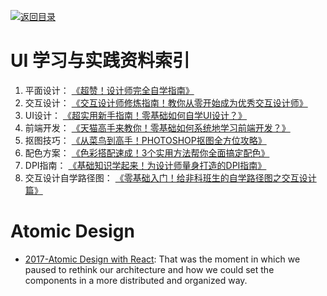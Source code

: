 [![返回目录](https://parg.co/UGo)](https://parg.co/b4z) 
 
# UI 学习与实践资料索引

1.  平面设计： [《超赞！设计师完全自学指南》](http://www.uisdc.com/designer-self-study-2) 
2.  交互设计： [《交互设计师修炼指南！教你从零开始成为优秀交互设计师》](http://www.uisdc.com/interaction-designers-guide) 
3.  UI设计： [《超实用新手指南！零基础如何自学UI设计？》](http://www.uisdc.com/beginner-ui-design-study) 
4.  前端开发： [《天猫高手来教你！零基础如何系统地学习前端开发？》](http://www.uisdc.com/none-based-front-end) 
5.  抠图技巧： [《从菜鸟到高手！PHOTOSHOP抠图全方位攻略》](http://www.uisdc.com/photoshop-matting-techniques) 
6.  配色方案： [《色彩搭配速成！3个实用方法帮你全面搞定配色》](http://www.uisdc.com/3-color-matching-skills) 
7.  DPI指南： [《基础知识学起来！为设计师量身打造的DPI指南》](http://www.uisdc.com/designers-guide-to-dpi) 
8.  交互设计自学路径图： [《零基础入门！给非科班生的自学路径图之交互设计篇》](http://www.uisdc.com/non-designer-interactive-design) 

# Atomic Design

- [2017-Atomic Design with React](https://cheesecakelabs.com/blog/atomic-design-react/): That was the moment in which we paused to rethink our architecture and how we could set the components in a more distributed and organized way. 
